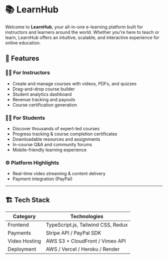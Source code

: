 # 📚 LearnHub

Welcome to **LearnHub**, your all-in-one e-learning platform built for instructors and learners around the world. Whether you're here to teach or learn, LearnHub offers an intuitive, scalable, and interactive experience for online education.

## 🚀 Features

### 👨‍🏫 For Instructors
* Create and manage courses with videos, PDFs, and quizzes
* Drag-and-drop course builder
* Student analytics dashboard
* Revenue tracking and payouts
* Course certification generation

### 🧑‍🎓 For Students
* Discover thousands of expert-led courses
* Progress tracking & course completion certificates
* Downloadable resources and assignments
* In-course Q\&A and community forums
* Mobile-friendly learning experience

### ⚙️ Platform Highlights
* Real-time video streaming & content delivery
* Payment integration (PayPal)

---

## 🏗 Tech Stack
| Category       | Technologies                          |
| -------------- | ------------------------------------- |
| Frontend       | TypeScript.js, Tailwind CSS, Redux         |         |
| Payments       | Stripe API / PayPal SDK               |
| Video Hosting  | AWS S3 + CloudFront / Vimeo API       |
| Deployment     | AWS / Vercel / Heroku / Render        |
